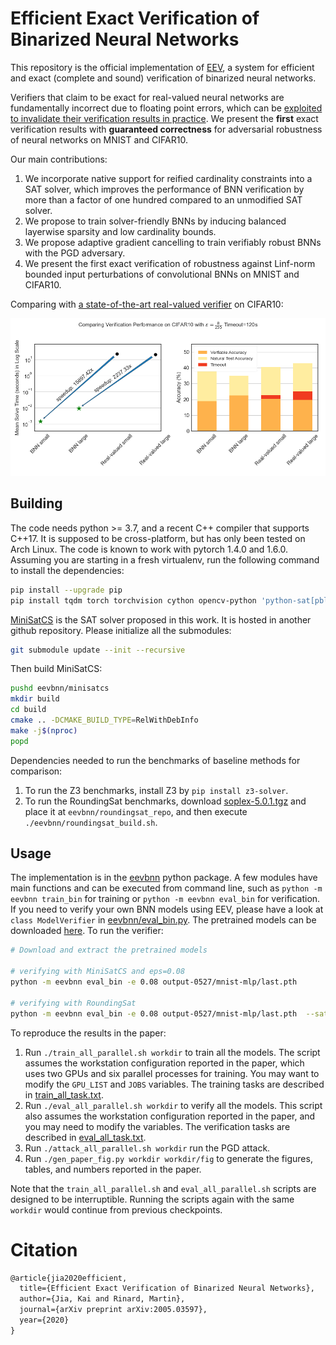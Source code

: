 # Efficient Exact Verification of Binarized Neural Networks

This repository is the official implementation of
[EEV](https://arxiv.org/abs/2005.03597), a system for efficient and exact
(complete and sound) verification of binarized neural networks.

Verifiers that claim to be exact for real-valued neural networks are
fundamentally incorrect due to floating point errors, which can be [exploited to
invalidate their verification results in practice](https://github.com/jia-kai/realadv).
We present the **first** exact verification results with **guaranteed
correctness** for adversarial robustness of neural networks on MNIST and
CIFAR10.

Our main contributions:

1. We incorporate native support for reified cardinality constraints into a SAT
   solver, which improves the performance of BNN verification by more than a
   factor of one hundred compared to an unmodified SAT solver.
2. We propose to train solver-friendly BNNs by inducing balanced
   layerwise sparsity and low cardinality bounds.
3. We propose adaptive gradient cancelling to train verifiably robust BNNs with
   the PGD adversary.
4. We present the first exact verification of robustness against Linf-norm
   bounded input perturbations of convolutional BNNs on MNIST and CIFAR10.

Comparing with [a state-of-the-art real-valued
verifier](https://github.com/MadryLab/relu_stable) on CIFAR10:

![comparison](img/fig-cmp-singledset.png)


## Building

The code needs python >= 3.7, and a recent C++ compiler that supports C++17. It
is supposed to be cross-platform, but has only been tested on Arch Linux. The
code is known to work with pytorch 1.4.0 and 1.6.0. Assuming you are starting in
a fresh virtualenv, run the following command to install the dependencies:
```sh
pip install --upgrade pip
pip install tqdm torch torchvision cython opencv-python 'python-sat[pblib,aiger]'
```

[MiniSatCS](https://github.com/jia-kai/minisatcs) is the SAT solver proposed in
this work. It is hosted in another github repository. Please initialize all the
submodules:
```sh
git submodule update --init --recursive
```

Then build MiniSatCS:
```sh
pushd eevbnn/minisatcs
mkdir build
cd build
cmake .. -DCMAKE_BUILD_TYPE=RelWithDebInfo
make -j$(nproc)
popd
```

Dependencies needed to run the benchmarks of baseline methods for comparison:

1. To run the Z3 benchmarks, install Z3 by `pip install z3-solver`.
2. To run the RoundingSat benchmarks, download
   [soplex-5.0.1.tgz](https://soplex.zib.de/download.php?fname=soplex-5.0.1.tgz)
   and place it at `eevbnn/roundingsat_repo`, and then execute
   `./eevbnn/roundingsat_build.sh`.

## Usage

The implementation is in the [eevbnn](eevbnn) python package. A few modules have
main functions and can be executed from command line, such as `python -m eevbnn
train_bin` for training or `python -m eevbnn eval_bin` for verification. If you
need to verify your own BNN models using EEV, please have a look at `class
ModelVerifier` in [eevbnn/eval_bin.py](eevbnn/eval_bin.py).  The pretrained
models can be downloaded [here](https://www.dropbox.com/s/xfpiw7o3r841acr/output-0527.tar.xz?dl=0).
To run the verifier:
```sh
# Download and extract the pretrained models

# verifying with MiniSatCS and eps=0.08
python -m eevbnn eval_bin -e 0.08 output-0527/mnist-mlp/last.pth

# verifying with RoundingSat
python -m eevbnn eval_bin -e 0.08 output-0527/mnist-mlp/last.pth  --sat roundingsat
```

To reproduce the results in the paper:

1. Run `./train_all_parallel.sh workdir` to train all the models. The script
   assumes the workstation configuration reported in the paper, which uses two
   GPUs and six parallel processes for training. You may want to modify the
   `GPU_LIST` and `JOBS` variables. The training tasks are described in
   [train_all_task.txt](train_all_task.txt).
2. Run `./eval_all_parallel.sh workdir` to verify all the models. This script
   also assumes the workstation configuration reported in the paper, and you may
   need to modify the variables. The verification tasks are described in
   [eval_all_task.txt](eval_all_task.txt).
3. Run `./attack_all_parallel.sh workdir` run the PGD attack.
4. Run `./gen_paper_fig.py workdir workdir/fig` to generate the figures, tables,
   and numbers reported in the paper.

Note that the `train_all_parallel.sh` and `eval_all_parallel.sh` scripts are
designed to be interruptible. Running the scripts again with the same `workdir`
would continue from previous checkpoints.


# Citation
```txt
@article{jia2020efficient,
  title={Efficient Exact Verification of Binarized Neural Networks},
  author={Jia, Kai and Rinard, Martin},
  journal={arXiv preprint arXiv:2005.03597},
  year={2020}
}
```
